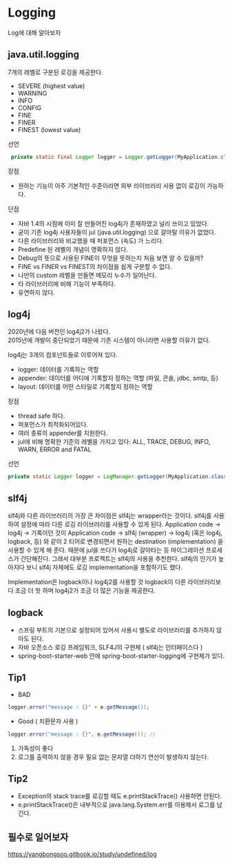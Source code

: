 # Logging
Log에 대해 알아보자

## java.util.logging

7개의 레벨로 구분된 로깅을 제공한다.    
- SEVERE (highest value)   
- WARNING   
- INFO   
- CONFIG   
- FINE   
- FINER   
- FINEST (lowest value)   

선언
````java
 private static final Logger logger = Logger.getLogger(MyApplication.class.getName());
````

장점   
- 원하는 기능이 아주 기본적인 수준이라면 외부 라이브러리 사용 없이 로깅이 가능하다. 

단점
- 자바 1.4의 시점에 이미 잘 만들어진 log4j가 존재하였고 널리 쓰이고 있었다. 
- 굳이 기존 log4j 사용자들이 jul (java.util.logging) 으로 갈아탈 이유가 없었다.   
- 다른 라이브러리와 비교했을 때 퍼포먼스 (속도) 가 느리다.   
- Predefine 된 레벨의 개념이 명확하지 않다.    
- Debug의 뜻으로 사용된 FINE이 무엇을 뜻하는지 처음 보면 알 수 있을까?   
- FINE vs FINER vs FINEST의 차이점을 쉽게 구분할 수 없다.   
- 나만의 custom 레벨을 만들면 메모리 누수가 일어난다.   
- 타 라이브러리에 비해 기능이 부족하다.   
- 유연하지 않다.   

## log4j

2020년에 다음 버전인 log4j2가 나왔다.   
2015년에 개발이 중단되었기 때문에 기존 시스템이 아니라면 사용할 이유가 없다.

log4j는 3개의 컴포넌트들로 이루어져 있다.
- logger: 데이터를 기록하는 역할
- appender: 데이터를 어디에 기록할지 정하는 역할 (파일, 콘솔, jdbc, smtp, 등)
- layout: 데이터를 어떤 스타일로 기록할지 정하는 역할

장점
- thread safe 하다.
- 퍼포먼스가 최적화되어있다.
- 여러 종류의 appender를 지원한다.
- jul에 비해 명확한 기준의 레벨을 가지고 있다: ALL, TRACE, DEBUG, INFO, WARN, ERROR and FATAL

선언
````java
private static Logger logger = LogManager.getLogger(MyApplication.class);
````


## slf4j
slf4j와 다른 라이브러리의 가장 큰 차이점은 slf4j는 wrapper라는 것이다. slf4j를 사용하여 설정에 따라 다른 로깅 라이브러리를 사용할 수 있게 된다.
Application code -> log4j -> 기록이던 것이 Application code -> slf4j (wrapper) -> log4j (혹은 log4j, logback, 등) 와 같이 2 티어로 변경되면서 원하는 destination (implementation) 을 사용할 수 있게 해 준다. 때문에 jul을 쓰다가 log4j로 갈아타는 등 마이그레이션 프로세스가 간단해진다. 
그래서 대부분 프로젝트는 slf4j의 사용을 추천한다. 
slf4j의 인기가 높아지다 보니 slf4j 자체에도 로깅 implementation을 포함하기도 했다. 

Implementation은 logback이나 log4j2를 사용할 것
logback이 다른 라이브러리보다 조금 더 핫 하며 log4j2가 조금 더 많은 기능을 제공한다.


## logback
- 스프링 부트의 기본으로 설정되어 있어서 사용시 별도로 라이브러리를 추가하지 않아도 된다.
- 자바 오픈소스 로깅 프레임워크,  SLF4J의 구현체 ( slf4j는 인터페이스다 )
- spring-boot-starter-web 안에 spring-boot-starter-logging에 구현체가 있다.

## Tip1
- BAD
````java
logger.error("message : {}" + e.getMessage());
````
- Good ( 치환문자 사용 )
````java
logger.error("message : {}", e.getMessage()); // 
````
1. 가독성이 좋다
2. 로그를 출력하지 않을 경우 필요 없는 문자열 더하기 연산이 발생하지 않는다.

## Tip2
- Exception의 stack trace를 로깅할 때도 e.printStackTrace() 사용하면 안된다.
- e.printStackTrace()은 내부적으로 java.lang.System.err를 이용해서 로그를 남긴다.

## 필수로 일어보자
https://yangbongsoo.gitbook.io/study/undefined/log


